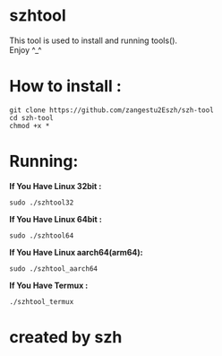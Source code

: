 <h1>szhtool</h1>
<p>This tool is used to install and running tools().<br/>Enjoy ^_^</p>
<h1>How to install :</h1>

```
git clone https://github.com/zangestu2Eszh/szh-tool
cd szh-tool
chmod +x *
```
<h1>Running:</h1>
<b>If You Have Linux 32bit :</b><br/>

```
sudo ./szhtool32  
```
<b>If You Have Linux 64bit :</b><br/>

```
sudo ./szhtool64
```
<b>If You Have Linux aarch64(arm64):</b><br/>

```
sudo ./szhtool_aarch64
```

<b>If You Have Termux :</b><br/>

```
./szhtool_termux
```
<h1><b>created by szh</b></h1>
